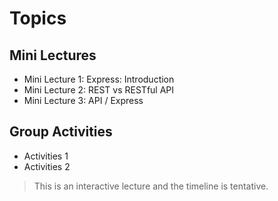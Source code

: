 
# Topics

## Mini Lectures
- Mini Lecture 1: Express: Introduction
- Mini Lecture 2: REST vs RESTful API
- Mini Lecture 3: API / Express

## Group Activities
- Activities 1
- Activities 2


> This is an interactive lecture and the timeline is tentative.


